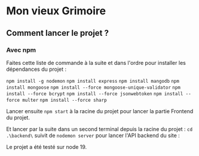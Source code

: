 # Mon vieux Grimoire


## Comment lancer le projet ? 

### Avec npm

Faites cette liste de commande à la suite et dans l'ordre pour installer les dépendances du projet :

`npm install -g nodemon`
`npm install express`
`npm install mangodb`
`npm install mongoose`
`npm install --force mongoose-unique-validator`
`npm install --force bcrypt`
`npm install --force jsonwebtoken`
`npm install --force multer`
`npm install --force sharp`

Lancer ensuite `npm start` à la racine du projet pour lancer la partie Frontend du projet.

Et lancer par la suite dans un second terminal depuis la racine du projet :
`cd .\backend\` suivit de `nodemon server` pour lancer l'API backend du site :

Le projet a été testé sur node 19.
